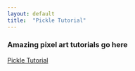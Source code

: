 ```yaml
---
layout: default
title:  "Pickle Tutorial"
---
```


### Amazing pixel art tutorials go here

[Pickle Tutorial](http://coderdojosf.github.io/pixel-art/pickle.html)